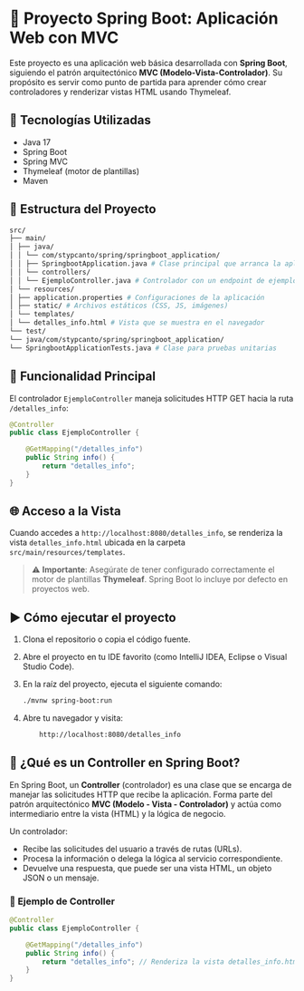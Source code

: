 # 🚀 Proyecto Spring Boot: Aplicación Web con MVC

Este proyecto es una aplicación web básica desarrollada con **Spring Boot**, siguiendo el patrón arquitectónico **MVC (Modelo-Vista-Controlador)**. Su propósito es servir como punto de partida para aprender cómo crear controladores y renderizar vistas HTML usando Thymeleaf.

## 🧠 Tecnologías Utilizadas

- Java 17
- Spring Boot
- Spring MVC
- Thymeleaf (motor de plantillas)
- Maven

## 📁 Estructura del Proyecto

```bash
src/
├── main/
│ ├── java/
│ │ └── com/stypcanto/spring/springboot_application/
│ │ ├── SpringbootApplication.java # Clase principal que arranca la aplicación
│ │ └── controllers/
│ │ └── EjemploController.java # Controlador con un endpoint de ejemplo
│ └── resources/
│ ├── application.properties # Configuraciones de la aplicación
│ ├── static/ # Archivos estáticos (CSS, JS, imágenes)
│ └── templates/
│ └── detalles_info.html # Vista que se muestra en el navegador
└── test/
└── java/com/stypcanto/spring/springboot_application/
└── SpringbootApplicationTests.java # Clase para pruebas unitarias
```


## 📌 Funcionalidad Principal

El controlador `EjemploController` maneja solicitudes HTTP GET hacia la ruta `/detalles_info`:

```java
@Controller
public class EjemploController {

    @GetMapping("/detalles_info")
    public String info() {
        return "detalles_info";
    }
}

```

## 🌐 Acceso a la Vista

Cuando accedes a `http://localhost:8080/detalles_info`, se renderiza la vista `detalles_info.html` ubicada en la carpeta `src/main/resources/templates`.

> ⚠️ **Importante**: Asegúrate de tener configurado correctamente el motor de plantillas **Thymeleaf**. Spring Boot lo incluye por defecto en proyectos web.

## ▶️ Cómo ejecutar el proyecto

1. Clona el repositorio o copia el código fuente.

2. Abre el proyecto en tu IDE favorito (como IntelliJ IDEA, Eclipse o Visual Studio Code).

3. En la raíz del proyecto, ejecuta el siguiente comando:

   ```bash
   ./mvnw spring-boot:run
    ```

4.  Abre tu navegador y visita:

    ```bash
        http://localhost:8080/detalles_info
    ```


## 🧭 ¿Qué es un Controller en Spring Boot?

En Spring Boot, un **Controller** (controlador) es una clase que se encarga de manejar las solicitudes HTTP que recibe la aplicación. Forma parte del patrón arquitectónico **MVC (Modelo - Vista - Controlador)** y actúa como intermediario entre la vista (HTML) y la lógica de negocio.

Un controlador:

- Recibe las solicitudes del usuario a través de rutas (URLs).
- Procesa la información o delega la lógica al servicio correspondiente.
- Devuelve una respuesta, que puede ser una vista HTML, un objeto JSON o un mensaje.

### 📌 Ejemplo de Controller

```java
@Controller
public class EjemploController {

    @GetMapping("/detalles_info")
    public String info() {
        return "detalles_info"; // Renderiza la vista detalles_info.html
    }
}